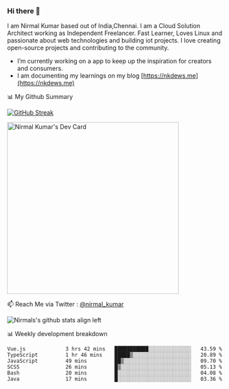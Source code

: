 ### Hi there 👋

 I am Nirmal Kumar based out of India,Chennai. I am a Cloud Solution Architect working as Independent Freelancer. Fast Learner, Loves Linux and passionate about web technologies and building iot projects. I love creating open-source projects and contributing to the community.

- I’m currently working on a app to keep up the inspiration for creators and consumers.
- I am documenting my learnings on my blog [https://nkdews.me](https://nkdews.me)


📊 My Github Summary

[![GitHub Streak](https://github-readme-streak-stats.herokuapp.com?user=nk-gears&theme=dark&hide_border=true&date_format=M%20j%5B%2C%20Y%5D)](https://git.io/streak-stats)

<a href="https://app.daily.dev/nirmal_kumar"><img src="https://api.daily.dev/devcards/a16cfcf02d384b16b41de71ce4d1d811.png?r=8ve" width="400" alt="Nirmal Kumar's Dev Card"/></a>

📫 Reach Me via  Twitter : [@nirmal_kumar](https://twitter.com/nirmal_kumar)

![Nirmals's github stats align left](https://github-readme-stats.vercel.app/api?username=nk-gears&show_icons=true)


📊 Weekly development breakdown

<!--START_SECTION:waka-->

```text
Vue.js             3 hrs 42 mins   ███████████░░░░░░░░░░░░░░   43.59 %
TypeScript         1 hr 46 mins    █████▒░░░░░░░░░░░░░░░░░░░   20.89 %
JavaScript         49 mins         ██▒░░░░░░░░░░░░░░░░░░░░░░   09.70 %
SCSS               26 mins         █▒░░░░░░░░░░░░░░░░░░░░░░░   05.13 %
Bash               20 mins         █░░░░░░░░░░░░░░░░░░░░░░░░   04.08 %
Java               17 mins         █░░░░░░░░░░░░░░░░░░░░░░░░   03.36 %
```

<!--END_SECTION:waka-->


